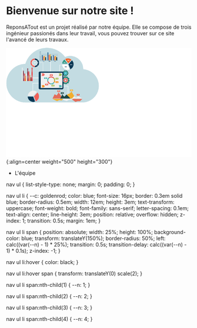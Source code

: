 # Bienvenue sur notre site !

ReponsATout est un projet réalisé par notre équipe. Elle se compose de trois ingénieur passionés dans leur travail, vous pouvez trouver sur ce site l'avancé de leurs travaux.

![Banner](./Images/banner.png){:align=center weight="500" height="300"}


<nav>
  <ul>
    <li>
      L'équipe
      <span></span><span></span><span></span><span></span>
    </li>
  </ul>
</nav>
nav ul {
    list-style-type: none;
    margin: 0;
    padding: 0;
}

nav ul li {
    --c: goldenrod;
    color: blue;
    font-size: 16px;
    border: 0.3em solid blue;
    border-radius: 0.5em;
    width: 12em;
    height: 3em;
    text-transform: uppercase;
    font-weight: bold;
    font-family: sans-serif;
    letter-spacing: 0.1em;
    text-align: center;
    line-height: 3em;
    position: relative;
    overflow: hidden;
    z-index: 1;
    transition: 0.5s;
    margin: 1em;
}

nav ul li span {
    position: absolute;
    width: 25%;
    height: 100%;
    background-color: blue;
    transform: translateY(150%);
    border-radius: 50%;
    left: calc((var(--n) - 1) * 25%);
    transition: 0.5s;
    transition-delay: calc((var(--n) - 1) * 0.1s);
    z-index: -1;
}

nav ul li:hover {
    color: black;
}

nav ul li:hover span {
    transform: translateY(0) scale(2);
}

nav ul li span:nth-child(1) {
    --n: 1;
}

nav ul li span:nth-child(2) {
    --n: 2;
}

nav ul li span:nth-child(3) {
    --n: 3;
}

nav ul li span:nth-child(4) {
    --n: 4;
}
